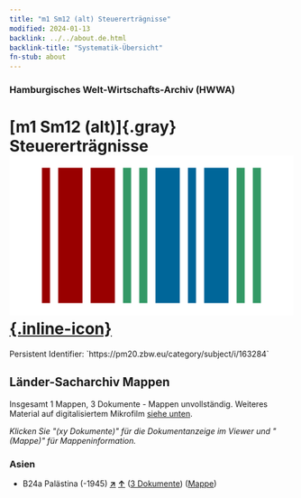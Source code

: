 ```yaml
---
title: "m1 Sm12 (alt) Steuererträgnisse"
modified: 2024-01-13
backlink: ../../about.de.html
backlink-title: "Systematik-Übersicht"
fn-stub: about
---
```


### Hamburgisches Welt-Wirtschafts-Archiv (HWWA)

# [m1 Sm12 (alt)]{.gray}&#8201; Steuererträgnisse &#160; [![Wikidata](/images/Wikidata-logo.svg "Wikidata"){.inline-icon}](http://www.wikidata.org/entity/Q104700292)

<div class="hint">Persistent Identifier: `https://pm20.zbw.eu/category/subject/i/163284`</div>







## Länder-Sacharchiv Mappen






Insgesamt 1 Mappen, 3 Dokumente - Mappen unvollständig. Weiteres Material auf digitalisiertem Mikrofilm [siehe unten](#filmsections).

_Klicken Sie "(xy Dokumente)" für die Dokumentanzeige im Viewer und "(Mappe)" für Mappeninformation._




### Asien

- B24a Palästina (-1945) [**&nearr;**](../../../geo/i/141115/about.de.html "Palästina (-1945) (alle Mappen)") [**&uarr;**](../../../geo/about.de.html#B24a "Ländersystematik") (<a href="https://pm20.zbw.eu/iiifview/folder/sh/141115,163284" title="über: Palästina (-1945) : Steuererträgnisse" target="_blank">3 Dokumente</a>) ([Mappe](../../../../folder/sh/1411xx/141115/1632xx/163284/about.de.html))



<a id="filmsections" />













